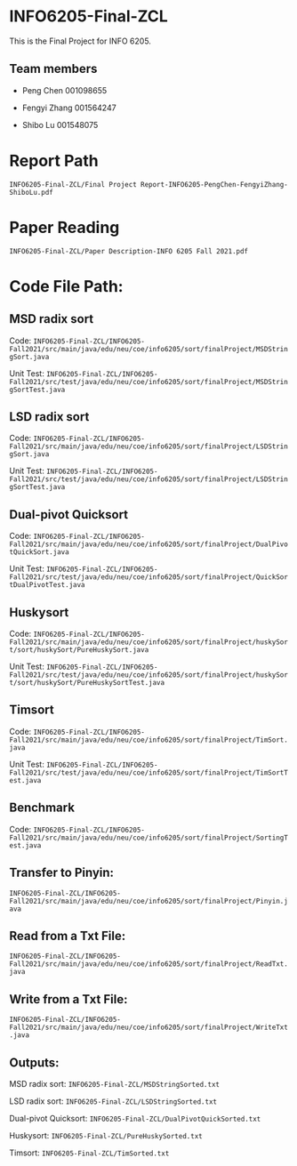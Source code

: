 # INFO6205-Final-ZCL
This is the Final Project for INFO 6205.

## Team members

- Peng Chen		001098655

- Fengyi Zhang	001564247

- Shibo Lu		001548075

# Report Path
`INFO6205-Final-ZCL/Final Project Report-INFO6205-PengChen-FengyiZhang-ShiboLu.pdf`

# Paper Reading
`INFO6205-Final-ZCL/Paper Description-INFO 6205 Fall 2021.pdf`

# Code File Path:

## MSD radix sort
Code: `INFO6205-Final-ZCL/INFO6205-Fall2021/src/main/java/edu/neu/coe/info6205/sort/finalProject/MSDStringSort.java`

Unit Test: `INFO6205-Final-ZCL/INFO6205-Fall2021/src/test/java/edu/neu/coe/info6205/sort/finalProject/MSDStringSortTest.java`

## LSD radix sort
Code: `INFO6205-Final-ZCL/INFO6205-Fall2021/src/main/java/edu/neu/coe/info6205/sort/finalProject/LSDStringSort.java`

Unit Test: `INFO6205-Final-ZCL/INFO6205-Fall2021/src/test/java/edu/neu/coe/info6205/sort/finalProject/LSDStringSortTest.java`

## Dual-pivot Quicksort
Code: `INFO6205-Final-ZCL/INFO6205-Fall2021/src/main/java/edu/neu/coe/info6205/sort/finalProject/DualPivotQuickSort.java`

Unit Test: `INFO6205-Final-ZCL/INFO6205-Fall2021/src/test/java/edu/neu/coe/info6205/sort/finalProject/QuickSortDualPivotTest.java`

## Huskysort
Code: `INFO6205-Final-ZCL/INFO6205-Fall2021/src/main/java/edu/neu/coe/info6205/sort/finalProject/huskySort/sort/huskySort/PureHuskySort.java`

Unit Test: `INFO6205-Final-ZCL/INFO6205-Fall2021/src/test/java/edu/neu/coe/info6205/sort/finalProject/huskySort/sort/huskySort/PureHuskySortTest.java`

## Timsort
Code: `INFO6205-Final-ZCL/INFO6205-Fall2021/src/main/java/edu/neu/coe/info6205/sort/finalProject/TimSort.java`

Unit Test: `INFO6205-Final-ZCL/INFO6205-Fall2021/src/test/java/edu/neu/coe/info6205/sort/finalProject/TimSortTest.java`

## Benchmark
Code: `INFO6205-Final-ZCL/INFO6205-Fall2021/src/main/java/edu/neu/coe/info6205/sort/finalProject/SortingTest.java`

## Transfer to Pinyin: 
`INFO6205-Final-ZCL/INFO6205-Fall2021/src/main/java/edu/neu/coe/info6205/sort/finalProject/Pinyin.java`

## Read from a Txt File: 
`INFO6205-Final-ZCL/INFO6205-Fall2021/src/main/java/edu/neu/coe/info6205/sort/finalProject/ReadTxt.java`

## Write from a Txt File: 
`INFO6205-Final-ZCL/INFO6205-Fall2021/src/main/java/edu/neu/coe/info6205/sort/finalProject/WriteTxt.java`

## Outputs:

MSD radix sort: `INFO6205-Final-ZCL/MSDStringSorted.txt`

LSD radix sort: `INFO6205-Final-ZCL/LSDStringSorted.txt`

Dual-pivot Quicksort: `INFO6205-Final-ZCL/DualPivotQuickSorted.txt`

Huskysort: `INFO6205-Final-ZCL/PureHuskySorted.txt`

Timsort: `INFO6205-Final-ZCL/TimSorted.txt`
